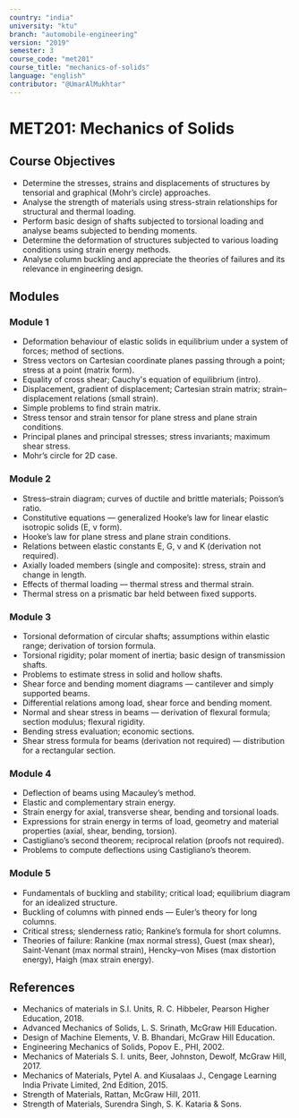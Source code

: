 ```yaml
---
country: "india"
university: "ktu"
branch: "automobile-engineering"
version: "2019"
semester: 3
course_code: "met201"
course_title: "mechanics-of-solids"
language: "english"
contributor: "@UmarAlMukhtar"
---
```


# MET201: Mechanics of Solids

## Course Objectives

- Determine the stresses, strains and displacements of structures by tensorial and graphical (Mohr’s circle) approaches.
- Analyse the strength of materials using stress-strain relationships for structural and thermal loading.
- Perform basic design of shafts subjected to torsional loading and analyse beams subjected to bending moments.
- Determine the deformation of structures subjected to various loading conditions using strain energy methods.
- Analyse column buckling and appreciate the theories of failures and its relevance in engineering design.

## Modules

### Module 1

- Deformation behaviour of elastic solids in equilibrium under a system of forces; method of sections.
- Stress vectors on Cartesian coordinate planes passing through a point; stress at a point (matrix form).
- Equality of cross shear; Cauchy's equation of equilibrium (intro).
- Displacement, gradient of displacement; Cartesian strain matrix; strain–displacement relations (small strain).
- Simple problems to find strain matrix.
- Stress tensor and strain tensor for plane stress and plane strain conditions.
- Principal planes and principal stresses; stress invariants; maximum shear stress.
- Mohr’s circle for 2D case.

### Module 2

- Stress–strain diagram; curves of ductile and brittle materials; Poisson’s ratio.
- Constitutive equations — generalized Hooke’s law for linear elastic isotropic solids (E, ν form).
- Hooke’s law for plane stress and plane strain conditions.
- Relations between elastic constants E, G, ν and K (derivation not required).
- Axially loaded members (single and composite): stress, strain and change in length.
- Effects of thermal loading — thermal stress and thermal strain.
- Thermal stress on a prismatic bar held between fixed supports.

### Module 3

- Torsional deformation of circular shafts; assumptions within elastic range; derivation of torsion formula.
- Torsional rigidity; polar moment of inertia; basic design of transmission shafts.
- Problems to estimate stress in solid and hollow shafts.
- Shear force and bending moment diagrams — cantilever and simply supported beams.
- Differential relations among load, shear force and bending moment.
- Normal and shear stress in beams — derivation of flexural formula; section modulus; flexural rigidity.
- Bending stress evaluation; economic sections.
- Shear stress formula for beams (derivation not required) — distribution for a rectangular section.

### Module 4

- Deflection of beams using Macauley’s method.
- Elastic and complementary strain energy.
- Strain energy for axial, transverse shear, bending and torsional loads.
- Expressions for strain energy in terms of load, geometry and material properties (axial, shear, bending, torsion).
- Castigliano’s second theorem; reciprocal relation (proofs not required).
- Problems to compute deflections using Castigliano’s theorem.

### Module 5

- Fundamentals of buckling and stability; critical load; equilibrium diagram for an idealized structure.
- Buckling of columns with pinned ends — Euler’s theory for long columns.
- Critical stress; slenderness ratio; Rankine’s formula for short columns.
- Theories of failure: Rankine (max normal stress), Guest (max shear), Saint-Venant (max normal strain),
  Hencky–von Mises (max distortion energy), Haigh (max strain energy).

## References

- Mechanics of materials in S.I. Units, R. C. Hibbeler, Pearson Higher Education, 2018.
- Advanced Mechanics of Solids, L. S. Srinath, McGraw Hill Education.
- Design of Machine Elements, V. B. Bhandari, McGraw Hill Education.
- Engineering Mechanics of Solids, Popov E., PHI, 2002.
- Mechanics of Materials S. I. units, Beer, Johnston, Dewolf, McGraw Hill, 2017.
- Mechanics of Materials, Pytel A. and Kiusalaas J., Cengage Learning India Private Limited, 2nd Edition, 2015.
- Strength of Materials, Rattan, McGraw Hill, 2011.
- Strength of Materials, Surendra Singh, S. K. Kataria & Sons.
